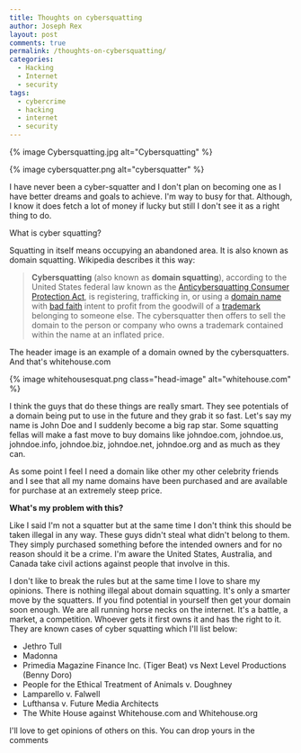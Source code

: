 ```yaml
---
title: Thoughts on cybersquatting
author: Joseph Rex
layout: post
comments: true
permalink: /thoughts-on-cybersquatting/
categories:
  - Hacking
  - Internet
  - security
tags:
  - cybercrime
  - hacking
  - internet
  - security
---
```

{% image Cybersquatting.jpg alt="Cybersquatting" %}

{% image cybersquatter.png alt="cybersquatter" %}

I have never been a cyber-squatter and I don't plan on becoming one as I have better dreams and goals to achieve. I'm way to busy for that. Although, I know it does fetch a lot of money if lucky but still I don't see it as a right thing to do.

What is cyber squatting?

Squatting in itself means occupying an abandoned area. It is also known as domain squatting. Wikipedia describes it this way:
<!--more-->

> **Cybersquatting** (also known as **domain squatting**), according to the United States federal law known as the [Anticybersquatting Consumer Protection Act][3], is registering, trafficking in, or using a [domain name][4] with [bad faith][5] intent to profit from the goodwill of a [trademark][6] belonging to someone else. The cybersquatter then offers to sell the domain to the person or company who owns a trademark contained within the name at an inflated price.

The header image is an example of a domain owned by the cybersquatters. And that's whitehouse.com

{% image whitehousesquat.png class="head-image" alt="whitehouse.com" %}

I think the guys that do these things are really smart. They see potentials of a domain being put to use in the future and they grab it so fast. Let's say my name is John Doe and I suddenly become a big rap star. Some squatting fellas will make a fast move to buy domains like johndoe.com, johndoe.us, johndoe.info, johndoe.biz, johndoe.net, johndoe.org and as much as they can.

As some point I feel I need a domain like other my other celebrity friends and I see that all my name domains have been purchased and are available for purchase at an extremely steep price.

**What's my problem with this?**

Like I said I'm not a squatter but at the same time I don't think this should be taken illegal in any way. These guys didn't steal what didn't belong to them. They simply purchased something before the intended owners and for no reason should it be a crime. I'm aware the United States, Australia, and Canada take civil actions against people that involve in this.

I don't like to break the rules but at the same time I love to share my opinions. There is nothing illegal about domain squatting. It's only a smarter move by the squatters. If you find potential in yourself then get your domain soon enough. We are all running horse necks on the internet. It's a battle, a market, a competition. Whoever gets it first owns it and has the right to it. They are known cases of cyber squatting which I'll list below:

  * Jethro Tull
  * Madonna
  * Primedia Magazine Finance Inc. (Tiger Beat) vs Next Level Productions (Benny Doro)<sup id="cite_ref-6" class="reference"></sup>
  * People for the Ethical Treatment of Animals v. Doughney
  * Lamparello v. Falwell
  * Lufthansa v. Future Media Architects
  * The White House against Whitehouse.com and Whitehouse.org

I'll love to get opinions of others on this. You can drop yours in the comments

 [3]: https://en.wikipedia.org/wiki/Anticybersquatting_Consumer_Protection_Act "Anticybersquatting Consumer Protection Act"
 [4]: https://en.wikipedia.org/wiki/Domain_name "Domain name"
 [5]: https://en.wikipedia.org/wiki/Bad_faith "Bad faith"
 [6]: https://en.wikipedia.org/wiki/Trademark "Trademark"
 [7]: http://josephrex.me/wp-content/uploads/2014/10/screenshot.png